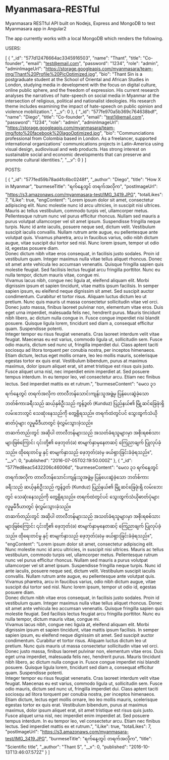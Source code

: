 # Myanmasara-RESTful
Myanmasara RESTful API built on Nodejs, Express and MongoDB to test Myanmasara app in Angular2

The app currently works with a local MongoDB which renders the following.

USERS:

[
	{
	"_id": "577d12476664ac3345916503",
	"name": "Thant",
	"title": "Co-founder",
	"email": "test@email.com",
	"password": "1234",
	"role": "admin",
	"adminImageUrl": "https://storage.googleapis.com/myanmasara/team-img/Thant%20Profile%20PicOptimized.jpg",
	"bio": "Thant Sin is a postgraduate student at the School of Oriental and African Studies in London, studying media in development with the focus on digital culture, online public sphere, and the freedom of expression. His current research analyses the narratives of hate-speech on social media in Myanmar at the intersection of religious, political and nationalist ideologies. His research theme includes examining the impact of hate-speech on public opinion and violence mobilization.",
	"__v": 0
	},
	{
	"_id": "577fe970a5b369c764638bdf",
	"name": "Diego",
	"title": "Co-founder",
	"email": "test1@email.com",
	"password": "1234",
	"role": "admin",
	"adminImageUrl": "https://storage.googleapis.com/myanmasara/team-img/foto%20facebook%20lagoOptimized.jpg",
	"bio": "Communciations professional from Colombia based in London. As a freelancer, supported international organizations&apos; communications projects in Latin-America using visual design, audiovisual and web products. Has strong interest on sustainable social and economic developments that can preserve and promote cultural identities.",
	"__v": 0
	}
]

POSTS:

[
	{
	"_id": "577fed59b78ad4fc6bc0248f",
	"_author": "Diego",
	"title": "How X in Myanmar",
	"burmeseTitle": "ရက်နေ့တွင် တရက်အလိုက",
	"postImageUrl": "https://s3.amazonaws.com/myanmasara-test/IMG_3419.JPG",
	"totalLikes": 7,
	"iLike": true,
	"engContent": "Lorem ipsum dolor sit amet, consectetur adipiscing elit. Nunc molestie nunc id arcu ultricies, in suscipit nisi ultrices. Mauris ac tellus vestibulum, commodo turpis vel, ullamcorper metus. Pellentesque rutrum nunc vel purus efficitur rhoncus. Nullam sed mauris a purus volutpat ullamcorper vel sit amet ipsum. Suspendisse fringilla neque turpis. Nunc id ante iaculis, posuere neque sed, dictum velit. Vestibulum suscipit iaculis convallis. Nullam rutrum ante augue, eu pellentesque ante volutpat quis. Vivamus pharetra, arcu in faucibus varius, odio nibh dictum augue, vitae suscipit dui tortor sed nisl. Nunc lorem ipsum, tempor ut odio id, egestas posuere diam.<br>Donec dictum nibh vitae eros consequat, in facilisis justo sodales. Proin id vestibulum quam. Integer maximus nulla vitae tellus aliquet rhoncus. Donec sit amet ante vehicula leo accumsan venenatis. Quisque fringilla sapien quis molestie feugiat. Sed facilisis lectus feugiat arcu fringilla porttitor. Nunc eu nulla tempor, dictum mauris vitae, congue mi.<br>Vivamus lacus nibh, congue nec ligula at, eleifend aliquam elit. Morbi dignissim ipsum et sapien tincidunt, vitae mattis ipsum facilisis. In semper sapien ipsum, eu eleifend neque dignissim sit amet. Sed suscipit auctor condimentum. Curabitur et tortor risus. Aliquam luctus dictum leo ut pretium. Nunc quis mauris ut massa consectetur sollicitudin vitae vel orci. Donec justo massa, finibus laoreet pulvinar non, elementum vitae eros. Duis eget urna imperdiet, malesuada felis nec, hendrerit purus. Mauris tincidunt nibh libero, ac dictum nulla congue in. Fusce congue imperdiet nisi blandit posuere. Quisque ligula lorem, tincidunt sed diam a, consequat efficitur quam. Suspendisse potenti.<br>Integer tempor eu risus feugiat venenatis. Cras laoreet interdum velit vitae feugiat. Maecenas eu est varius, commodo ligula ut, sollicitudin sem. Fusce odio mauris, dictum sed nunc ut, fringilla imperdiet dui. Class aptent taciti sociosqu ad litora torquent per conubia nostra, per inceptos himenaeos. Etiam dictum, lectus eget mollis ornare, leo leo mollis mauris, scelerisque egestas tortor ex quis erat. Vestibulum bibendum, purus at maximus maximus, dolor ipsum aliquet erat, sit amet tristique est risus quis justo. Fusce aliquet urna nisl, nec imperdiet enim imperdiet at. Sed posuere tempus interdum. In eu tempor leo, vel consectetur arcu. Etiam nec finibus lectus. Sed imperdiet mattis ex et rutrum.",
	"burmeseContent": "မေလ ၃၁ ရက်နေ့တွင် တရက်အလိုက တာလီဘန်သောင်းကျန်းသူအဖွဲ့မှ ပြန်ပေးဆွဲခဲ့သော ဘတ်စ်ကားခရီးသည် ဆယ့်နှစ်ဦးသည် ကွန်ဒွတ် (Kunduz) ပြည်နယ်၏ မြို့ဆင်ခြေဖုံးရှိ လမ်းဘေးတွင် သေဆုံးနေသည်ကို တွေ့ရှိရသည်။ တရက်ထဲတွင်ပင် သွေးထွက်သံယိုဓာတ်ပုံများ လူမှုမီဒီယာတွင် ဖုံလွှမ်းသွားခဲ့သည်။<br>တဆက်တည်းတွင် အဆိုပါ တာလီဘန်များသည် အသတ်ခံရသူများမှာ အစိုးရစစ်သားများဖြစ်ကြောင်း ၎င်းတို့၏ ဖေ့ဘုတ်(ခ) စာမျက်နှာမှနေတဆင့် ကြေညာချက် ပြုလုပ်ခဲ့သည်။ ထိုရေးတင်မှု နှင့် စာမျက်နှာသည် ဖေ့ဘုတ်(ခ)မှ ဖယ်ရှားခြင်းခံခဲ့ရသည်။",
	"__v": 0,
	"published": "2016-07-05T02:19:50.000Z"
	},
	{
	"_id": "577fed8eac5432206c46006d",
	"burmeseContent": "မေလ ၃၁ ရက်နေ့တွင် တရက်အလိုက တာလီဘန်သောင်းကျန်းသူအဖွဲ့မှ ပြန်ပေးဆွဲခဲ့သော ဘတ်စ်ကားခရီးသည် ဆယ့်နှစ်ဦးသည် ကွန်ဒွတ် (Kunduz) ပြည်နယ်၏ မြို့ဆင်ခြေဖုံးရှိ လမ်းဘေးတွင် သေဆုံးနေသည်ကို တွေ့ရှိရသည်။ တရက်ထဲတွင်ပင် သွေးထွက်သံယိုဓာတ်ပုံများ လူမှုမီဒီယာတွင် ဖုံလွှမ်းသွားခဲ့သည်။<br>တဆက်တည်းတွင် အဆိုပါ တာလီဘန်များသည် အသတ်ခံရသူများမှာ အစိုးရစစ်သားများဖြစ်ကြောင်း ၎င်းတို့၏ ဖေ့ဘုတ်(ခ) စာမျက်နှာမှနေတဆင့် ကြေညာချက် ပြုလုပ်ခဲ့သည်။ ထိုရေးတင်မှု နှင့် စာမျက်နှာသည် ဖေ့ဘုတ်(ခ)မှ ဖယ်ရှားခြင်းခံခဲ့ရသည်။",
	"engContent": "Lorem ipsum dolor sit amet, consectetur adipiscing elit. Nunc molestie nunc id arcu ultricies, in suscipit nisi ultrices. Mauris ac tellus vestibulum, commodo turpis vel, ullamcorper metus. Pellentesque rutrum nunc vel purus efficitur rhoncus. Nullam sed mauris a purus volutpat ullamcorper vel sit amet ipsum. Suspendisse fringilla neque turpis. Nunc id ante iaculis, posuere neque sed, dictum velit. Vestibulum suscipit iaculis convallis. Nullam rutrum ante augue, eu pellentesque ante volutpat quis. Vivamus pharetra, arcu in faucibus varius, odio nibh dictum augue, vitae suscipit dui tortor sed nisl. Nunc lorem ipsum, tempor ut odio id, egestas posuere diam.<br>Donec dictum nibh vitae eros consequat, in facilisis justo sodales. Proin id vestibulum quam. Integer maximus nulla vitae tellus aliquet rhoncus. Donec sit amet ante vehicula leo accumsan venenatis. Quisque fringilla sapien quis molestie feugiat. Sed facilisis lectus feugiat arcu fringilla porttitor. Nunc eu nulla tempor, dictum mauris vitae, congue mi.<br>Vivamus lacus nibh, congue nec ligula at, eleifend aliquam elit. Morbi dignissim ipsum et sapien tincidunt, vitae mattis ipsum facilisis. In semper sapien ipsum, eu eleifend neque dignissim sit amet. Sed suscipit auctor condimentum. Curabitur et tortor risus. Aliquam luctus dictum leo ut pretium. Nunc quis mauris ut massa consectetur sollicitudin vitae vel orci. Donec justo massa, finibus laoreet pulvinar non, elementum vitae eros. Duis eget urna imperdiet, malesuada felis nec, hendrerit purus. Mauris tincidunt nibh libero, ac dictum nulla congue in. Fusce congue imperdiet nisi blandit posuere. Quisque ligula lorem, tincidunt sed diam a, consequat efficitur quam. Suspendisse potenti.<br>Integer tempor eu risus feugiat venenatis. Cras laoreet interdum velit vitae feugiat. Maecenas eu est varius, commodo ligula ut, sollicitudin sem. Fusce odio mauris, dictum sed nunc ut, fringilla imperdiet dui. Class aptent taciti sociosqu ad litora torquent per conubia nostra, per inceptos himenaeos. Etiam dictum, lectus eget mollis ornare, leo leo mollis mauris, scelerisque egestas tortor ex quis erat. Vestibulum bibendum, purus at maximus maximus, dolor ipsum aliquet erat, sit amet tristique est risus quis justo. Fusce aliquet urna nisl, nec imperdiet enim imperdiet at. Sed posuere tempus interdum. In eu tempor leo, vel consectetur arcu. Etiam nec finibus lectus. Sed imperdiet mattis ex et rutrum.",
	"iLike": true,
	"totalLikes": 7,
	"postImageUrl": "https://s3.amazonaws.com/myanmasara-test/IMG_3419.JPG",
	"burmeseTitle": "ရက်နေ့တွင် တရက်အလိုက",
	"title": "Scientific title",
	"_author": "Thant S",
	"__v": 0,
	"published": "2016-10-13T13:46:07.572Z"
	}
] 